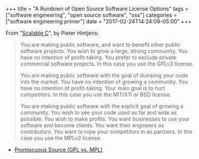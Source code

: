 +++
title = "A Rundown of Open Source Software License Options"
tags = ["software engineering", "open source software", "oss"]
categories = ["software engineering primer"]
date = "2017-02-24T14:24:09-05:00"
+++


From "[Scalable C]", by Pieter Hintjens:
> You are making public software, and want to benefit other public software
> projects. You wish to grow a large, strong community. You have no intention of
> profit-taking. You prefer to exclude private commercial software projects. In
> this case you use the GPLv3 license.
>
> You are making public software with the goal of dumping your code into the
> market. You have no intention of growing a community. You have no intention of
> profit-taking. Your main goal is to hurt competitors. In this case you use the
> MIT/X11 or BSD license.
>
> You are making public software with the explicit goal of growing a community.
> You wish to see your code used as far and wide as possible. You wish to make
> profits. You want businesses to use your software and become clients. You want
> their engineers as contributors. You want to rope your competitors in as
> partners. In this case you use the MPLv2 license.

* [Promiscuous Source (GPL vs. MPL) ](http://www.croftsoft.com/library/tutorials/gplmpl/)

[Scalable C]: https://hintjens.gitbooks.io/scalable-c/content/chapter2.html
[Choose A License]: https://choosealicense.com/licenses/
